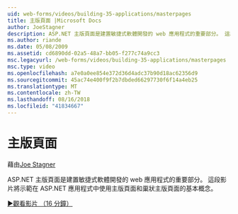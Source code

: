 ```yaml
---
uid: web-forms/videos/building-35-applications/masterpages
title: 主版頁面 |Microsoft Docs
author: JoeStagner
description: ASP.NET 主版頁面是建置敏捷式軟體開發的 web 應用程式的重要部分。 這段影片將示範使用主版頁面和中的巢狀主版頁面的基本概念...
ms.author: riande
ms.date: 05/08/2009
ms.assetid: cd6890dd-02a5-48a7-bb05-f277c74a9cc3
msc.legacyurl: /web-forms/videos/building-35-applications/masterpages
msc.type: video
ms.openlocfilehash: a7e0a0ee854e372d36d4adc37b90d18ac62356d9
ms.sourcegitcommit: 45ac74e400f9f2b7dbded66297730f6f14a4eb25
ms.translationtype: MT
ms.contentlocale: zh-TW
ms.lasthandoff: 08/16/2018
ms.locfileid: "41834667"
---
```

<a name="masterpages"></a>主版頁面
====================
藉由[Joe Stagner](https://github.com/JoeStagner)

ASP.NET 主版頁面是建置敏捷式軟體開發的 web 應用程式的重要部分。 這段影片將示範在 ASP.NET 應用程式中使用主版頁面和巢狀主版頁面的基本概念。

[&#9654;觀看影片 （16 分鐘）](https://channel9.msdn.com/Blogs/ASP-NET-Site-Videos/masterpages)
